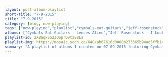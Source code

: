 ```yaml
---
layout: post-album-playlist
short-title: "7-9-2015"
title: "7-9-2015"
category: [blog, now-playing]
tags: ["now-playing","playlist","cymbals-eat-guitars","jeff-rosenstock","various-artists","various-artists","bibio","lagwagon","al-madrigal","nico","the-dubliners"]
albums: ["Cymbals Eat Guitars - Lenses Alien","Jeff Rosenstock - I Look Like Shit","Various Artists - Action Like Charles Bronson: Best of Hardcore Hip Hop Vol. 2","Various Artists - Chopin Top 20","Bibio - Silver Wilkinson","Lagwagon - Blaze","Al Madrigal - Why Is The Rabbit Crying?","Nico - Chelsea Girl","The Dubliners - The Dubliners"]
playlist-id: 2XBaqxS52JOoprQvtz88La
playlist-img: https://mosaic.scdn.co/640/ab67616d0000b273365b94ad5ffb1ca40195a748ab67616d0000b273c7edd3915df049a92a602d6cab67616d0000b273df5c05fe50b23a52a4571eaeab67616d0000b273f047419be7183fc1361df78d
summary: "A playlist of albums I created on 07-09-2015 featuring Cymbals Eat Guitars, Jeff Rosenstock, Various Artists, Various Artists, Bibio, Lagwagon, Al Madrigal, Nico, and The Dubliners"
---
```

